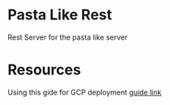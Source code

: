# Pasta Like Rest
Rest Server for the pasta like server

# Resources
Using this gide for GCP deployment [guide link](https://cloud.google.com/community/tutorials/exposing-aspnet-webapi-using-dotnetcore-with-cloud-endpoints)
